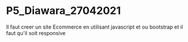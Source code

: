 # P5_Diawara_27042021
Il faut creer un site Ecommerce en utilisant javascript  et ou bootstrap et il faut qu'il soit responsive 
